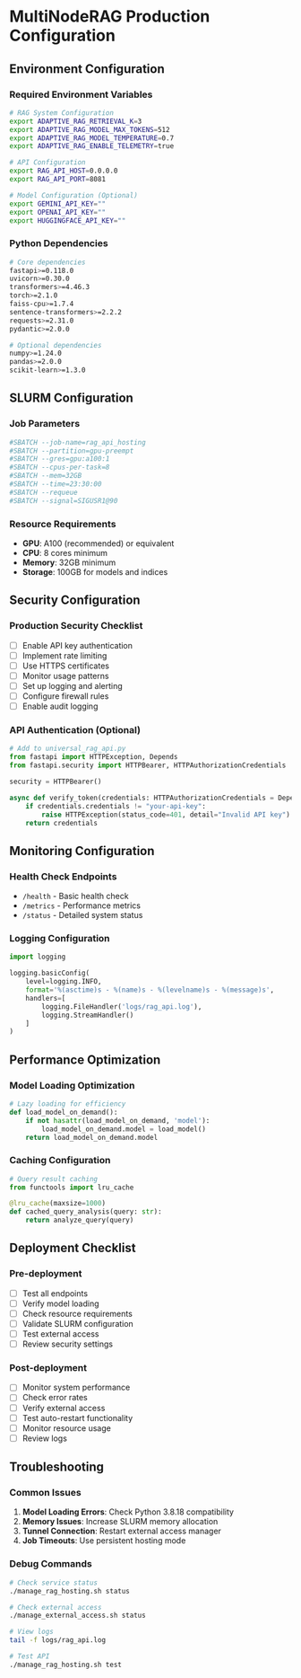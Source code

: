 # MultiNodeRAG Production Configuration

## Environment Configuration

### Required Environment Variables
```bash
# RAG System Configuration
export ADAPTIVE_RAG_RETRIEVAL_K=3
export ADAPTIVE_RAG_MODEL_MAX_TOKENS=512
export ADAPTIVE_RAG_MODEL_TEMPERATURE=0.7
export ADAPTIVE_RAG_ENABLE_TELEMETRY=true

# API Configuration
export RAG_API_HOST=0.0.0.0
export RAG_API_PORT=8081

# Model Configuration (Optional)
export GEMINI_API_KEY=""
export OPENAI_API_KEY=""
export HUGGINGFACE_API_KEY=""
```

### Python Dependencies
```bash
# Core dependencies
fastapi>=0.118.0
uvicorn>=0.30.0
transformers>=4.46.3
torch>=2.1.0
faiss-cpu>=1.7.4
sentence-transformers>=2.2.2
requests>=2.31.0
pydantic>=2.0.0

# Optional dependencies
numpy>=1.24.0
pandas>=2.0.0
scikit-learn>=1.3.0
```

## SLURM Configuration

### Job Parameters
```bash
#SBATCH --job-name=rag_api_hosting
#SBATCH --partition=gpu-preempt
#SBATCH --gres=gpu:a100:1
#SBATCH --cpus-per-task=8
#SBATCH --mem=32GB
#SBATCH --time=23:30:00
#SBATCH --requeue
#SBATCH --signal=SIGUSR1@90
```

### Resource Requirements
- **GPU**: A100 (recommended) or equivalent
- **CPU**: 8 cores minimum
- **Memory**: 32GB minimum
- **Storage**: 100GB for models and indices

## Security Configuration

### Production Security Checklist
- [ ] Enable API key authentication
- [ ] Implement rate limiting
- [ ] Use HTTPS certificates
- [ ] Monitor usage patterns
- [ ] Set up logging and alerting
- [ ] Configure firewall rules
- [ ] Enable audit logging

### API Authentication (Optional)
```python
# Add to universal_rag_api.py
from fastapi import HTTPException, Depends
from fastapi.security import HTTPBearer, HTTPAuthorizationCredentials

security = HTTPBearer()

async def verify_token(credentials: HTTPAuthorizationCredentials = Depends(security)):
    if credentials.credentials != "your-api-key":
        raise HTTPException(status_code=401, detail="Invalid API key")
    return credentials
```

## Monitoring Configuration

### Health Check Endpoints
- `/health` - Basic health check
- `/metrics` - Performance metrics
- `/status` - Detailed system status

### Logging Configuration
```python
import logging

logging.basicConfig(
    level=logging.INFO,
    format='%(asctime)s - %(name)s - %(levelname)s - %(message)s',
    handlers=[
        logging.FileHandler('logs/rag_api.log'),
        logging.StreamHandler()
    ]
)
```

## Performance Optimization

### Model Loading Optimization
```python
# Lazy loading for efficiency
def load_model_on_demand():
    if not hasattr(load_model_on_demand, 'model'):
        load_model_on_demand.model = load_model()
    return load_model_on_demand.model
```

### Caching Configuration
```python
# Query result caching
from functools import lru_cache

@lru_cache(maxsize=1000)
def cached_query_analysis(query: str):
    return analyze_query(query)
```

## Deployment Checklist

### Pre-deployment
- [ ] Test all endpoints
- [ ] Verify model loading
- [ ] Check resource requirements
- [ ] Validate SLURM configuration
- [ ] Test external access
- [ ] Review security settings

### Post-deployment
- [ ] Monitor system performance
- [ ] Check error rates
- [ ] Verify external access
- [ ] Test auto-restart functionality
- [ ] Monitor resource usage
- [ ] Review logs

## Troubleshooting

### Common Issues
1. **Model Loading Errors**: Check Python 3.8.18 compatibility
2. **Memory Issues**: Increase SLURM memory allocation
3. **Tunnel Connection**: Restart external access manager
4. **Job Timeouts**: Use persistent hosting mode

### Debug Commands
```bash
# Check service status
./manage_rag_hosting.sh status

# Check external access
./manage_external_access.sh status

# View logs
tail -f logs/rag_api.log

# Test API
./manage_rag_hosting.sh test
```
